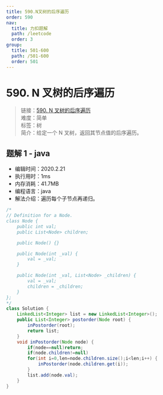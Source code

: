 ```yaml
---
title: 590.N叉树的后序遍历
order: 590
nav:
  title: 力扣题解
  path: /leetcode
  order: 3
group:
  title: 501-600
  path: /501-600
  order: 501
---
```


# 590. N 叉树的后序遍历

> 链接：[590. N 叉树的后序遍历](https://leetcode-cn.com/problems/n-ary-tree-postorder-traversal/)  
> 难度：简单  
> 标签：树  
> 简介：给定一个 N 叉树，返回其节点值的后序遍历。

## 题解 1 - java

- 编辑时间：2020.2.21
- 执行用时：1ms
- 内存消耗：41.7MB
- 编程语言：java
- 解法介绍：遍历每个子节点再递归。

```java
/*
// Definition for a Node.
class Node {
    public int val;
    public List<Node> children;

    public Node() {}

    public Node(int _val) {
        val = _val;
    }

    public Node(int _val, List<Node> _children) {
        val = _val;
        children = _children;
    }
};
*/
class Solution {
	LinkedList<Integer> list = new LinkedList<Integer>();
    public List<Integer> postorder(Node root) {
    	inPostorder(root);
        return list;
    }
    void inPostorder(Node node) {
    	if(node==null)return;
    	if(node.children!=null)
    	for(int i=0,len=node.children.size();i<len;i++) {
    		inPostorder(node.children.get(i));
    	}
		list.add(node.val);
    }
}
```
